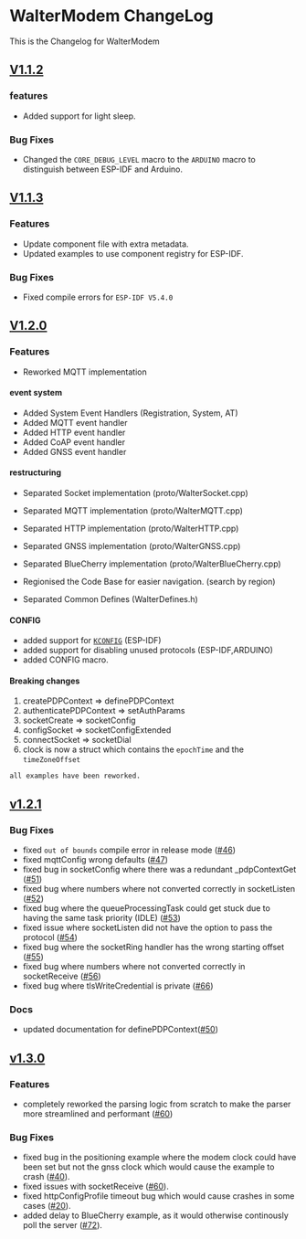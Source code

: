 # WalterModem ChangeLog

This is the Changelog for WalterModem

## [V1.1.2](https://github.com/QuickSpot/walter-esp-idf/releases/tag/v1.1.2)

### features

- Added support for light sleep.

### Bug Fixes

- Changed the `CORE_DEBUG_LEVEL` macro to the `ARDUINO` macro to distinguish between ESP-IDF and Arduino.

## [V1.1.3](https://github.com/QuickSpot/walter-esp-idf/releases/tag/v1.1.3)

### Features

- Update component file with extra metadata.
- Updated examples to use component registry for ESP-IDF.

### Bug Fixes

- Fixed compile errors for `ESP-IDF V5.4.0`

## [V1.2.0](https://github.com/QuickSpot/walter-esp-idf/releases/tag/v1.1.2)

### Features

- Reworked MQTT implementation

#### event system

- Added System Event Handlers (Registration, System, AT)
- Added MQTT event handler
- Added HTTP event handler
- Added CoAP event handler
- Added GNSS event handler

#### restructuring

- Separated Socket implementation (proto/WalterSocket.cpp)
- Separated MQTT implementation (proto/WalterMQTT.cpp)
- Separated HTTP implementation (proto/WalterHTTP.cpp)
- Separated GNSS implementation (proto/WalterGNSS.cpp)
- Separated BlueCherry implementation (proto/WalterBlueCherry.cpp)

- Regionised the Code Base for easier navigation. (search by region)

- Separated Common Defines (WalterDefines.h)

#### CONFIG

- added support for [`KCONFIG`](https://docs.espressif.com/projects/esp-idf/en/stable/esp32/api-reference/kconfig.html) (ESP-IDF)
- added support for disabling unused protocols (ESP-IDF,ARDUINO)
- added CONFIG macro.

#### Breaking changes

1) createPDPContext => definePDPContext
2) authenticatePDPContext => setAuthParams
3) socketCreate => socketConfig
4) configSocket => socketConfigExtended
5) connectSocket => socketDial
6) clock is now a struct which contains the `epochTime` and the `timeZoneOffset`

`all examples have been reworked.`

## [v1.2.1](https://github.com/QuickSpot/walter-esp-idf/releases/tag/v1.1.2)

### Bug Fixes

- fixed `out of bounds` compile error in release mode ([#46](https://github.com/QuickSpot/walter-esp-idf/issues/46))
- fixed mqttConfig wrong defaults ([#47](https://github.com/QuickSpot/walter-esp-idf/issues/47))
- fixed bug in socketConfig where there was a redundant _pdpContextGet ([#51](https://github.com/QuickSpot/walter-esp-idf/issues/51))
- fixed bug where numbers where not converted correctly in socketListen ([#52](https://github.com/QuickSpot/walter-esp-idf/issues/52))
- fixed bug where the queueProcessingTask could get stuck due to having the same task priority (IDLE) ([#53](https://github.com/QuickSpot/walter-esp-idf/issues/53))
- fixed issue where socketListen did not have the option to pass the protocol ([#54](https://github.com/QuickSpot/walter-esp-idf/issues/54))
- fixed bug where the socketRing handler has the wrong starting offset ([#55](https://github.com/QuickSpot/walter-esp-idf/issues/55))
- fixed bug where numbers where not converted correctly in socketReceive ([#56](https://github.com/QuickSpot/walter-esp-idf/issues/56))
- fixed bug where tlsWriteCredential is private ([#66](https://github.com/QuickSpot/walter-esp-idf/issues/66))

### Docs

- updated documentation for definePDPContext([#50](https://github.com/QuickSpot/walter-esp-idf/issues/50))

## [v1.3.0](https://github.com/QuickSpot/walter-esp-idf/releases/tag/v1.3.0)

### Features

- completely reworked the parsing logic from scratch to make the parser more streamlined and performant ([#60](https://github.com/QuickSpot/walter-esp-idf/commit/96cf8a11f4b11a48cdcb1ac65b50a8466612b610))


### Bug Fixes

- fixed bug in the positioning example where the modem clock could have been set but not the gnss clock which would cause the example to crash ([#40](https://github.com/QuickSpot/walter-arduino/commit/1186de955351ab41da8b128c8cec31d735bc385d)).
- fixed issues with socketReceive ([#60](https://github.com/QuickSpot/walter-esp-idf/commit/96cf8a11f4b11a48cdcb1ac65b50a8466612b610)).
- fixed httpConfigProfile timeout bug which would cause crashes in some cases ([#20](https://github.com/QuickSpot/walter-esp-idf/commit/d3a7da0e66fbaf555d4ab2940043ca290a0c9177)).
- added delay to BlueCherry example, as it would otherwise continously poll the server ([#72](https://github.com/QuickSpot/walter-esp-idf/commit/3d0f4e5ca57c1aac28dbc922682d8ec83f39f4f9)).